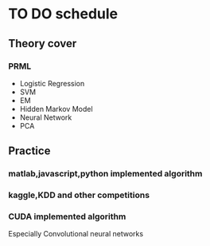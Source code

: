 # TO DO schedule

## Theory cover

### PRML
  - Logistic Regression
  - SVM
  - EM
  - Hidden Markov Model
  - Neural Network
  - PCA
  
## Practice
### matlab,javascript,python implemented algorithm
### kaggle,KDD and other competitions
### CUDA implemented algorithm
Especially Convolutional neural networks


  
